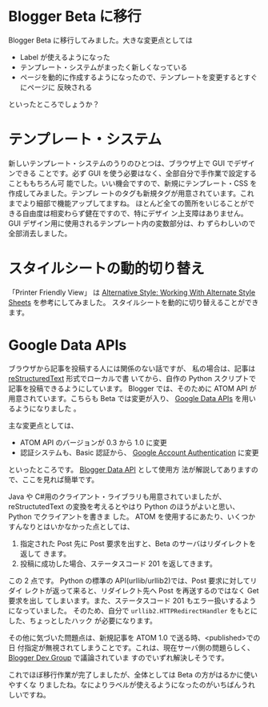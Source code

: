# Blogger Beta に移行

<!--
date: 2006-10-30
-->

Blogger Beta に移行してみました。大きな変更点としては

- Label が使えるようになった
- テンプレート・システムがまったく新しくなっている
- ページを動的に作成するようになったので、テンプレートを変更するとすぐにページに
  反映される

といったところでしょうか？

# テンプレート・システム

新しいテンプレート・システムのうりのひとつは、ブラウザ上で GUI でデザインできる
ことです。必ず GUI を使う必要はなく、全部自分で手作業で設定することももちろん可
能でした。いい機会ですので、新規にテンプレート・CSS を作成してみました。テンプレ
ートのタグも新規タグが用意されています。これまでより細部で機能アップしてますね。
ほとんど全ての箇所をいじることができる自由度は相変わらず健在ですので、特にデザイ
ン上支障はありません。 GUI デザイン用に使用されるテンプレート内の変数部分は、わ
ずらわしいので全部消去しました。

# スタイルシートの動的切り替え

「Printer Friendly View」 は
[Alternative Style: Working With Alternate Style Sheets](http://alistapart.com/stories/alternate/)
を参考にしてみました。 スタイルシートを動的に切り替えることができます。

# Google Data APIs

ブラウザから記事を投稿する人には関係のない話ですが、 私の場合は、記事は
[reStructuredText](http://docutils.sourceforge.net/rst.html) 形式でローカルで書
いてから、自作の Python スクリプトで記事を投稿できるようにしています。 Blogger
では、そのために ATOM API が用意されています。こちらも Beta では変更が入り、
[Google Data APIs](http://code.google.com/apis/gdata/) を用いるようになりました
。

主な変更点としては、

- ATOM API のバージョンが 0.3 から 1.0 に変更
- 認証システムも、Basic 認証から、
  [Google Account Authentication](http://code.google.com/apis/accounts/Authentication.html)
  に変更

といったところです。
[Blogger Data API](http://code.google.com/apis/gdata/blogger.html) として使用方
法が解説してありますので、ここを見れば簡単です。

Java や C\#用のクライアント・ライブラリも用意されていましたが、 reStructutedText
の変換を考えるとやはり Python のほうがよいと思い、 Python でクライアントを書きま
した。 ATOM を使用するにあたり、いくつかすんなりとはいかなかった点としては、

1.  指定された Post 先に Post 要求を出すと、Beta のサーバはリダイレクトを返して
    きます。
2.  投稿に成功した場合、ステータスコード 201 を返してきます。

この 2 点です。 Python の標準の API(urllib/urllib2)では、Post 要求に対してリダイ
レクトが返って来ると、リダイレクト先へ Post を再送するのではなく Get 要求を出し
てしまいます。また、ステータスコード 201 もエラー扱いするようになっていました。
そのため、自分で `urllib2.HTTPRedirectHandler` をもとにした、ちょっとしたハック
が必要になります。

その他に気づいた問題点は、新規記事を ATOM 1.0 で送る時、&lt;published&gt;での日
付指定が無視されてしまうことです。これは、現在サーバ側の問題らしく、
[Blogger Dev Group](http://groups.google.com/group/bloggerDev/) で議論されていま
すのでいずれ解決しそうです。

これでほぼ移行作業が完了しましたが、全体としては Beta の方がはるかに使いやすくな
りましたね。なによりラベルが使えるようになったのがいちばんうれしいですね。
